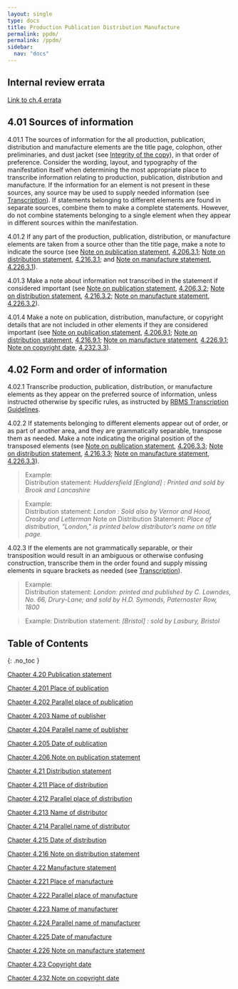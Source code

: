 ```yaml
---
layout: single
type: docs
title: Production Publication Distribution Manufacture
permalink: ppdm/
permalink: /ppdm/
sidebar:
  nav: "docs"
---
```


## Internal review errata

[Link to ch.4 errata](https://docs.google.com/document/d/14roAt0euvJ-x_AboSVoOcMhDLkXYSk35-btRO8xgKZI/edit)

## 4.01 Sources of information

<a name="4.01.1">4.01.1</a> The sources of information for the all production, publication, distribution and manufacture elements are the title page, colophon, other preliminaries, and dust jacket (see [Integrity of the copy](/DCRMR/introduction/#ix-integrity-of-the-copy)), in that order of preference. Consider the wording, layout, and typography of the manifestation itself when determining the most appropriate place to transcribe information relating to production,  publication, distribution and manufacture. If the information for an element is not present in these sources, any source may be used to supply needed information (see [Transcription](/DCRMR/general-rules/Transcription/)). If statements belonging to different elements are found in separate sources, combine them to make a complete statements.  However, do not combine statements belonging to a single element when they appear in different sources within the manifestation.

<a name="4.01.2">4.01.2</a> If any part of the production, publication, distribution, or manufacture elements are taken from a source other than the title page, make a note to indicate the source (see [Note on publication statement](/DCRMR/ppdm/Note-on-publication-statement/), [4.206.3.1](/DCRMR/ppdm/Note-on-publication-statement/#4.206.3.1); [Note on distribution statement](/DCRMR/ppdm/Note-on-distribution-statement/), [4.216.3.1](/DCRMR/ppdm/Note-on-distribution-statement/#4.216.3.1); and [Note on manufacture statement](/DCRMR/ppdm/Note-on-manufacture-statement/), [4.226.3.1](/DCRMR/ppdm/Note-on-manufacture-statement/#4.226.3.1)).

<a name="4.01.3">4.01.3</a> Make a note about information not transcribed in the statement if considered important (see [Note on publication statement](/DCRMR/ppdm/Note-on-publication-statement), [4.206.3.2](/DCRMR/ppdm/Note-on-publication-statement/#4.206.3.2); [Note on distribution statement](/DCRMR/ppdm/Note-on-distribution-statement/), [4.216.3.2](/DCRMR/ppdm/Note-on-distribution-statement/#4.216.3.2); [Note on manufacture statement](/DCRMR/ppdm/Note-on-manufacture-statement/), [4.226.3.2](/DCRMR/ppdm/Note-on-manufacture-statement/#4.226.3.2)).

<a name="4.01.4">4.01.4</a> Make a note on publication, distribution, manufacture, or copyright details that are not included in other elements if they are considered important (see [Note on publication statement](/DCRMR/ppdm/Note-on-publication-statement), [4.206.9.1](/DCRMR/ppdm/Note-on-publication-statement/#4.206.9.1); [Note on distribution statement](/DCRMR/ppdm/Note-on-distribution-statement/), [4.216.9.1](/DCRMR/ppdm/Note-on-distribution-statement/#4.216.9.1); [Note on manufacture statement](/DCRMR/ppdm/Note-on-manufacture-statement/), [4.226.9.1](/DCRMR/ppdm/Note-on-manufacture-statement/#4.226.9.1); [Note on copyright date](/DCRMR/ppdm/Note-on-copyright-date/), [4.232.3.3](/DCRMR/ppdm/Note-on-copyright-date/#4.232.3.3)).

## 4.02 Form and order of information

<a name="4.02.1">4.02.1</a> Transcribe production, publication, distribution, or manufacture elements as they appear on the preferred source of information, unless instructed otherwise by specific rules, as instructed by [RBMS Transcription Guidelines](/DCRMR/general-rules/Transcription/).

<a name="4.02.2">4.02.2</a> If statements belonging to different elements appear out of order, or as part of another area, and they are grammatically separable, transpose them as needed. Make a note indicating the original position of the transposed elements (see [Note on publication statement](/DCRMR/ppdm/Note-on-publication-statement/), [4.206.3.3](/DCRMR/ppdm/Note-on-publication-statement/#4.206.3.3); [Note on distribution statement](/DCRMR/ppdm/Note-on-distribution-statement/), [4.216.3.3](/DCRMR/ppdm/Note-on-distribution-statement/#4.216.3.3); [Note on manufacture statement](/DCRMR/ppdm/Note-on-manufacture-statement/), [4.226.3.3](/DCRMR/ppdm/Note-on-manufacture-statement/#4.226.3.3)). 

>Example:  
>Distribution statement: <CITE>Huddersfield [England] : Printed and sold by Brook and Lancashire <CITE>

>Example:  
>Distribution statement: <CITE>London : Sold also by Vernor and Hood, Crosby and Letterman</CITE>
>Note on Distribution Statement: <CITE>Place of distribution, "London," is printed below distributor’s name on title page.</CITE>

<a name="4.02.3">4.02.3</a> If the elements are not grammatically separable, or their transposition would result in an ambiguous or otherwise confusing construction, transcribe them in the order found and supply missing elements in square brackets as needed (see [Transcription](/DCRMR/general-rules/Transcription/)).

>Example:  
>Distribution statement: <CITE> London: printed and published by C. Lowndes, No. 66, Drury-Lane; and sold by H.D. Symonds, Paternoster Row, 1800</CITE>

>Example:
>Distribution statement: <CITE>[Bristol] : sold by Lasbury, Bristol</CITE>


## Table of Contents
{: .no_toc }

[Chapter 4.20 Publication statement](/DCRMR/ppdm/Publication-statement/)

[Chapter 4.201 Place of publication](/DCRMR/ppdm/Place-of-publication/)

[Chapter 4.202 Parallel place of publication](/DCRMR/ppdm/Parallel-place-of-publication/)

[Chapter 4.203 Name of publisher](/DCRMR/ppdm/Name-of-publisher/)

[Chapter 4.204 Parallel name of publisher](/DCRMR/ppdm/Parallel-name-of-publisher/)

[Chapter 4.205 Date of publication](/DCRMR/ppdm/Date-of-publication/)

[Chapter 4.206 Note on publication statement](/DCRMR/ppdm/Note-on-publication-statement/)

[Chapter 4.21 Distribution statement](/DCRMR/ppdm/Distribution-statement/)

[Chapter 4.211 Place of distribution](/DCRMR/ppdm/Place-of-distribution/)

[Chapter 4.212 Parallel place of distribution](/DCRMR/ppdm/Parallel-place-of-distribution/)

[Chapter 4.213 Name of distributor](/DCRMR/ppdm/Name-of-distributor/)

[Chapter 4.214 Parallel name of distributor](/DCRMR/ppdm/Parallel-name-of-distributor/)

[Chapter 4.215 Date of distribution](/DCRMR/ppdm/Date-of-distribution/)

[Chapter 4.216 Note on distribution statement](/DCRMR/ppdm/Note-on-distribution-statement/)

[Chapter 4.22 Manufacture statement](/DCRMR/ppdm/Manufacture-statement/)

[Chapter 4.221 Place of manufacture](/DCRMR/ppdm/Place-of-manufacture/)

[Chapter 4.222 Parallel place of manufacture](/DCRMR/ppdm/Parallel-place-of-manufacture/)

[Chapter 4.223 Name of manufacturer](/DCRMR/ppdm/Name-of-manufacturer/)

[Chapter 4.224 Parallel name of manufacturer](/DCRMR/ppdm/Parallel-name-of-manufacturer/)

[Chapter 4.225 Date of manufacture](/DCRMR/ppdm/Date-of-manufacture/)

[Chapter 4.226 Note on manufacture statement](/DCRMR/ppdm/Note-on-manufacture-statement/)

[Chapter 4.23 Copyright date](/DCRMR/ppdm/Copyright-date/)

[Chapter 4.232 Note on copyright date](/DCRMR/ppdm/Note-on-copyright-date/)